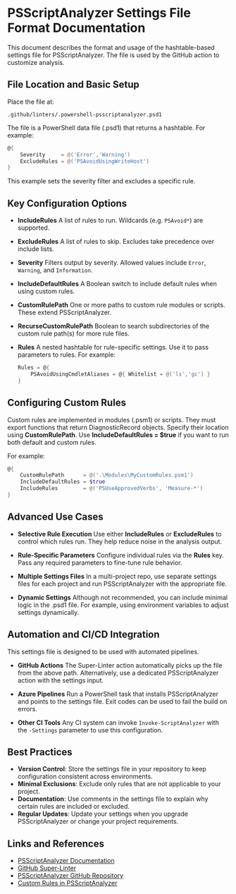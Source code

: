 ﻿# PSScriptAnalyzer Settings File Format Documentation

This document describes the format and usage of the hashtable-based settings file
for PSScriptAnalyzer. The file is used by the GitHub action to customize analysis.

## File Location and Basic Setup

Place the file at:
```
.github/linters/.powershell-psscriptanalyzer.psd1
```
The file is a PowerShell data file (.psd1) that returns a hashtable. For example:
```powershell
@{
    Severity     = @('Error','Warning')
    ExcludeRules = @('PSAvoidUsingWriteHost')
}
```
This example sets the severity filter and excludes a specific rule.

## Key Configuration Options

- **IncludeRules**
  A list of rules to run. Wildcards (e.g. `PSAvoid*`) are supported.

- **ExcludeRules**
  A list of rules to skip. Excludes take precedence over include lists.

- **Severity**
  Filters output by severity. Allowed values include `Error`, `Warning`, and
  `Information`.

- **IncludeDefaultRules**
  A Boolean switch to include default rules when using custom rules.

- **CustomRulePath**
  One or more paths to custom rule modules or scripts. These extend PSScriptAnalyzer.

- **RecurseCustomRulePath**
  Boolean to search subdirectories of the custom rule path(s) for more rule files.

- **Rules**
  A nested hashtable for rule-specific settings. Use it to pass parameters to rules.
  For example:
  ```powershell
  Rules = @{
      PSAvoidUsingCmdletAliases = @{ Whitelist = @('ls','gc') }
  }
  ```

## Configuring Custom Rules

Custom rules are implemented in modules (.psm1) or scripts. They must export
functions that return DiagnosticRecord objects. Specify their location using
**CustomRulePath**. Use **IncludeDefaultRules = $true** if you want to run both
default and custom rules.

For example:
```powershell
@{
    CustomRulePath      = @('.\Modules\MyCustomRules.psm1')
    IncludeDefaultRules = $true
    IncludeRules        = @('PSUseApprovedVerbs', 'Measure-*')
}
```

## Advanced Use Cases

- **Selective Rule Execution**
  Use either **IncludeRules** or **ExcludeRules** to control which rules run.
  They help reduce noise in the analysis output.

- **Rule-Specific Parameters**
  Configure individual rules via the **Rules** key. Pass any required
  parameters to fine-tune rule behavior.

- **Multiple Settings Files**
  In a multi-project repo, use separate settings files for each project and
  run PSScriptAnalyzer with the appropriate file.

- **Dynamic Settings**
  Although not recommended, you can include minimal logic in the .psd1 file.
  For example, using environment variables to adjust settings dynamically.

## Automation and CI/CD Integration

This settings file is designed to be used with automated pipelines.

- **GitHub Actions**
  The Super-Linter action automatically picks up the file from the above path.
  Alternatively, use a dedicated PSScriptAnalyzer action with the settings input.

- **Azure Pipelines**
  Run a PowerShell task that installs PSScriptAnalyzer and points to the settings file.
  Exit codes can be used to fail the build on errors.

- **Other CI Tools**
  Any CI system can invoke `Invoke-ScriptAnalyzer` with the `-Settings` parameter
  to use this configuration.

## Best Practices

- **Version Control**: Store the settings file in your repository to keep configuration
  consistent across environments.
- **Minimal Exclusions**: Exclude only rules that are not applicable to your project.
- **Documentation**: Use comments in the settings file to explain why certain rules are
  included or excluded.
- **Regular Updates**: Update your settings when you upgrade PSScriptAnalyzer or change your
  project requirements.

## Links and References

- [PSScriptAnalyzer Documentation](https://learn.microsoft.com/powershell/module/psscriptanalyzer/)
- [GitHub Super-Linter](https://github.com/github/super-linter)
- [PSScriptAnalyzer GitHub Repository](https://github.com/PowerShell/PSScriptAnalyzer)
- [Custom Rules in PSScriptAnalyzer](https://docs.microsoft.com/powershell/scripting/developer/hosting/psscriptanalyzer-extensibility)
